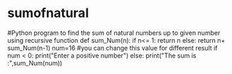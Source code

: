 # sumofnatural
#Python program to find the sum of natural numbers up to given number using recursive function
def sum_Num(n):
    if n<= 1:
        return n
    else:
        return n+ sum_Num(n-1)
num=16 #you can change this value for different result
if num < 0:
    print("Enter a positive number")
else:
    print("The sum is :",sum_Num(num))
